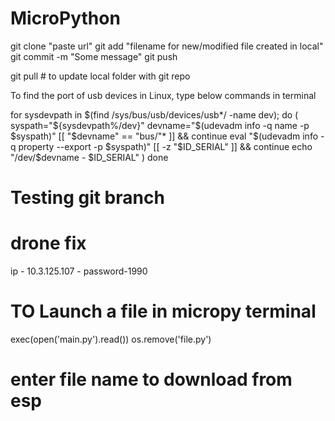 # MicroPython
git clone "paste url"
git add "filename for new/modified file created in local"
git commit -m "Some message"
git push

git pull # to update local folder with git repo

To find the port of usb devices in Linux, type below commands in terminal

for sysdevpath in $(find /sys/bus/usb/devices/usb*/ -name dev); do
    (
        syspath="${sysdevpath%/dev}"
        devname="$(udevadm info -q name -p $syspath)"
        [[ "$devname" == "bus/"* ]] && continue
        eval "$(udevadm info -q property --export -p $syspath)"
        [[ -z "$ID_SERIAL" ]] && continue
        echo "/dev/$devname - $ID_SERIAL"
    )
done

# Testing git branch
# drone fix
ip - 10.3.125.107 - password-1990
# TO Launch a file in micropy terminal
exec(open('main.py').read())
os.remove('file.py')

# enter file name to download from esp

